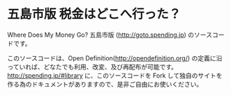 # 五島市版 税金はどこへ行った？

Where Does My Money Go? 五島市版 (http://goto.spending.jp) のソースコードです。  



このソースコードは、Open Definition(http://opendefinition.org/) の定義に沿っていれば、どなたでも利用、改変、及び再配布が可能です。
http://spending.jp/#library
に、このソースコードを Fork して独自のサイトを作る為のドキュメントがありますので、是非ご自由にお使いください。
